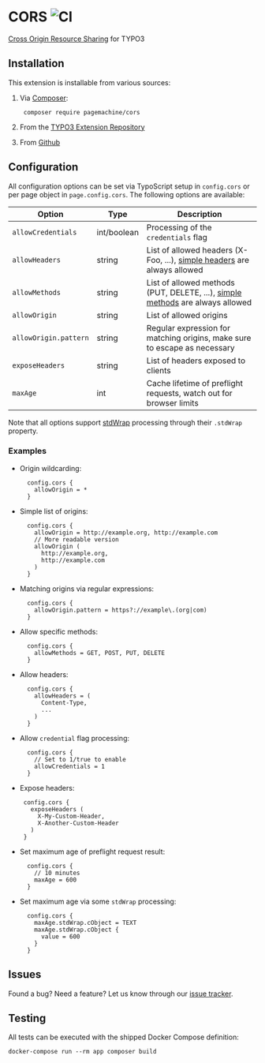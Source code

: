 # CORS ![CI](https://github.com/pagemachine/cors/workflows/CI/badge.svg)

[Cross Origin Resource Sharing](https://developer.mozilla.org/en-US/docs/Web/HTTP/Access_control_CORS) for TYPO3

## Installation

This extension is installable from various sources:

1. Via [Composer](https://packagist.org/packages/pagemachine/cors):

        composer require pagemachine/cors

2. From the [TYPO3 Extension Repository](https://extensions.typo3.org/extension/cors/)
3. From [Github](https://github.com/pagemachine/cors/releases)

## Configuration

All configuration options can be set via TypoScript setup in `config.cors` or per page object in `page.config.cors`. The following options are available:

| Option | Type | Description |
| --- | --- | --- |
| `allowCredentials` | int/boolean | Processing of the `credentials` flag |
| `allowHeaders` | string |  List of allowed headers (X-Foo, ...), [simple headers](http://www.w3.org/TR/2014/REC-cors-20140116/#simple-header) are always allowed |
| `allowMethods` | string |  List of allowed methods (PUT, DELETE, ...), [simple methods](http://www.w3.org/TR/2014/REC-cors-20140116/#simple-method) are always allowed |
| `allowOrigin` | string |  List of allowed origins |
| `allowOrigin.pattern` | string |  Regular expression for matching origins, make sure to escape as necessary |
| `exposeHeaders` | string |  List of headers exposed to clients |
| `maxAge` | int |  Cache lifetime of preflight requests, watch out for browser limits |

Note that all options support [stdWrap](http://docs.typo3.org/typo3cms/TyposcriptReference/Functions/Stdwrap/Index.html) processing through their `.stdWrap` property.

### Examples

* Origin wildcarding:

        config.cors {
          allowOrigin = *
        }

* Simple list of origins:

        config.cors {
          allowOrigin = http://example.org, http://example.com
          // More readable version
          allowOrigin (
            http://example.org,
            http://example.com
          )
        }

* Matching origins via regular expressions:

        config.cors {
          allowOrigin.pattern = https?://example\.(org|com)
        }

* Allow specific methods:

        config.cors {
          allowMethods = GET, POST, PUT, DELETE
        }

* Allow headers:

        config.cors {
          allowHeaders = (
            Content-Type,
            ...
          )
        }

* Allow `credential` flag processing:

        config.cors {
          // Set to 1/true to enable
          allowCredentials = 1
        }

*  Expose headers:

        config.cors {
          exposeHeaders (
            X-My-Custom-Header,
            X-Another-Custom-Header
          )
        }

* Set maximum age of preflight request result:

        config.cors {
          // 10 minutes
          maxAge = 600
        }

* Set maximum age via some `stdWrap` processing:

        config.cors {
          maxAge.stdWrap.cObject = TEXT
          maxAge.stdWrap.cObject {
            value = 600
          }
        }

## Issues

Found a bug? Need a feature? Let us know through our [issue tracker](https://github.com/pagemachine/cors/issues).

## Testing

All tests can be executed with the shipped Docker Compose definition:

    docker-compose run --rm app composer build
